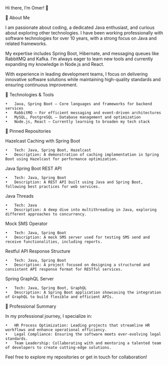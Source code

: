 Hi there, I’m Omer! 👋

🌱 About Me

I am passionate about coding, a dedicated Java enthusiast, and curious about exploring other technologies. I have been working professionally with software technologies for over 10 years, with a strong focus on Java and related frameworks. 

My expertise includes Spring Boot, Hibernate, and messaging queues like RabbitMQ and Kafka. I’m always eager to learn new tools and currently expanding my knowledge in Node.js and React. 

With experience in leading development teams, I focus on delivering innovative software solutions while maintaining high-quality standards and ensuring continuous improvement.

🚀 Technologies & Tools

	•	Java, Spring Boot – Core languages and frameworks for backend services
	•	RabbitMQ – For efficient messaging and event-driven architectures
	•	MySQL, PostgreSQL – Database management and optimization
	•	Node.js, React – Currently learning to broaden my tech stack

📌 Pinned Repositories

Hazelcast Caching with Spring Boot

	•	Tech: Java, Spring Boot, Hazelcast
	•	Description: A demonstration of caching implementation in Spring Boot using Hazelcast for performance optimization.

Java Spring Boot REST API

	•	Tech: Java, Spring Boot
	•	Description: A REST API built using Java and Spring Boot, following best practices for web services.

Java Threads

	•	Tech: Java
	•	Description: A deep dive into multithreading in Java, exploring different approaches to concurrency.

Mock SMS Operator

	•	Tech: Java, Spring Boot
	•	Description: A mock SMS server used for testing SMS send and receive functionalities, including reports.

Restful API Response Structure

	•	Tech: Java, Spring Boot
	•	Description: A project focused on designing a structured and consistent API response format for RESTful services.

Spring GraphQL Server

	•	Tech: Java, Spring Boot, GraphQL
	•	Description: A Spring Boot application showcasing the integration of GraphQL to build flexible and efficient APIs.

💼 Professional Summary

In my professional journey, I specialize in:

	•	HR Process Optimization: Leading projects that streamline HR workflows and enhance operational efficiency.
	•	Legal Compliance: Ensuring the software meets ever-evolving legal standards.
	•	Team Leadership: Collaborating with and mentoring a talented team of developers to create cutting-edge solutions.

Feel free to explore my repositories or get in touch for collaboration!



<!---
omer-sayilir/omer-sayilir is a ✨ special ✨ repository because its `README.md` (this file) appears on your GitHub profile.
You can click the Preview link to take a look at your changes.
--->
